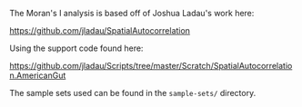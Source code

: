 The Moran's I analysis is based off of Joshua Ladau's work here:

https://github.com/jladau/SpatialAutocorrelation

Using the support code found here:

https://github.com/jladau/Scripts/tree/master/Scratch/SpatialAutocorrelation.AmericanGut

The sample sets used can be found in the `sample-sets/` directory.

